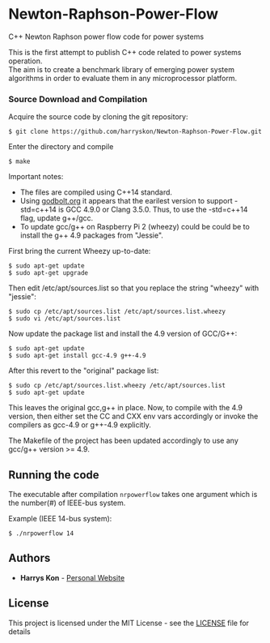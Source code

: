 # Newton-Raphson-Power-Flow
C++ Newton Raphson power flow code for power systems

This is the first attempt to publish C++ code related to power systems operation.   
The aim is to create a benchmark library of emerging power system algorithms in order to evaluate them in any microprocessor platform. 

<!---
## Getting Started

These instructions will get you a copy of the project up and running on your local machine for development and testing purposes. 

### Prerequisites

What things you need to install the software and how to install them

#### Eigen library - [Eigen](http://eigen.tuxfamily.org/index.php?title=Main_Page)

##### Installing

Eigen is a C++ template library for linear algebra: matrices, vectors, numerical solvers, and related algorithms.

In order to use [eigen](https://eigen.tuxfamily.org/dox/namespaceEigen.html), you just need to download and extract [eigen](https://eigen.tuxfamily.org/dox/namespaceEigen.html)'s source code. In fact, the header files in the [eigen](https://eigen.tuxfamily.org/dox/namespaceEigen.html) subdirectory are the only files required to compile programs using [eigen](https://eigen.tuxfamily.org/dox/namespaceEigen.html). The header files are the same for all platforms. It is not necessary to use CMake or install anything.

##### Compiling and running your first program

There is no library to link to. The only thing that you need to keep in mind when compiling a program is that the compiler must be able to find the Eigen header files. The directory in which you placed Eigen's source code must be in the include path. With GCC you use the -I option to achieve this, so you can compile the program with a command like this:

```
$ g++ -I /path/to/eigen/ my_program.cpp -o my_program 
```
-->
### Source Download and Compilation

Acquire the source code by cloning the git repository:

```
$ git clone https://github.com/harryskon/Newton-Raphson-Power-Flow.git
```
Enter the directory and compile

```
$ make 
```
Important notes:

  * The files are compiled using C++14 standard.
  * Using [godbolt.org](https://gcc.godbolt.org/) it appears that the earilest version to support -std=c++14 is GCC 4.9.0 or Clang 3.5.0. Thus, to use the -std=c++14 flag, update g++/gcc.
  * To update gcc/g++ on Raspberry Pi 2 (wheezy) could be could be to install the g++ 4.9 packages from "Jessie". 

  First bring the current Wheezy up-to-date:
  ```
  $ sudo apt-get update
  $ sudo apt-get upgrade
  ```
  Then edit /etc/apt/sources.list so that you replace the string "wheezy" with "jessie":
  ```
  $ sudo cp /etc/apt/sources.list /etc/apt/sources.list.wheezy
  $ sudo vi /etc/apt/sources.list
  ```
  Now update the package list and install the 4.9 version of GCC/G++:
  ```
  $ sudo apt-get update
  $ sudo apt-get install gcc-4.9 g++-4.9
  ```
  After this revert to the "original" package list:
  ```
  $ sudo cp /etc/apt/sources.list.wheezy /etc/apt/sources.list
  $ sudo apt-get update
  ```
  This leaves the original gcc,g++ in place. Now, to compile with the 4.9 version, then either set the CC and CXX env vars accordingly or invoke the compilers as gcc-4.9 or g++-4.9 explicitly.

  The Makefile of the project has been updated accordingly to use any gcc/g++ version >= 4.9.

## Running the code

The executable after compilation ```nrpowerflow``` takes one argument which is the number(#) of IEEE-bus system.  

Example (IEEE 14-bus system):
```
$ ./nrpowerflow 14
```

## Authors

* **Harrys Kon** - [Personal Website](https://harrys.fyi/)

## License

This project is licensed under the MIT License - see the [LICENSE](LICENSE) file for details

